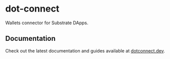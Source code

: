 # dot-connect

Wallets connector for Substrate DApps.

## Documentation

Check out the latest documentation and guides available at [dotconnect.dev](https://dotconnect.dev/).
